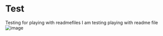 # Test
Testing for playing with readmefiles
I am testing playing with readme file![image](Testfolder/Animaation.gif)
